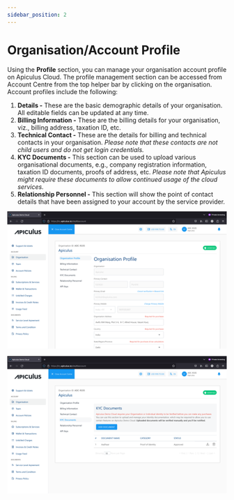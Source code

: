 ```yaml
---
sidebar_position: 2
---
```

# Organisation/Account Profile

Using the **Profile** section, you can manage your organisation account profile on Apiculus Cloud. The profile management section can be accessed from Account Centre from the top helper bar by clicking on the organisation. Account profiles include the following:

1. **Details -** These are the basic demographic details of your organisation. All editable fields can be updated at any time.
2. **Billing Information -** These are the billing details for your organisation, viz., billing address, taxation ID, etc.
3. **Technical Contact -** These are the details for billing and technical contacts in your organisation. _Please note that these contacts are not child users and do not get login credentials._
4. **KYC Documents -** This section can be used to upload various organisational documents, e.g., company registration information, taxation ID documents, proofs of address, etc. _Please note that Apiculus might require these documents to allow continued usage of the cloud services._
5. **Relationship Personnel -** This section will show the point of contact details that have been assigned to your account by the service provider.

![Account Profile](img/AccountProfile1.png)


![Account Profile](img/AccountProfile2.png)
